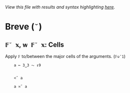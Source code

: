 *View this file with results and syntax highlighting [here](https://mlochbaum.github.io/BQN/help/cells.html).*

# Breve (`˘`)

## `𝔽˘ 𝕩`, `𝕨 𝔽˘ 𝕩`: Cells

Apply `𝔽` to/between the major cells of the arguments. (`𝔽⎉¯1`)

        a ← 3‿3 ⥊ ↕9


        <˘ a

        a ≍˘ a
